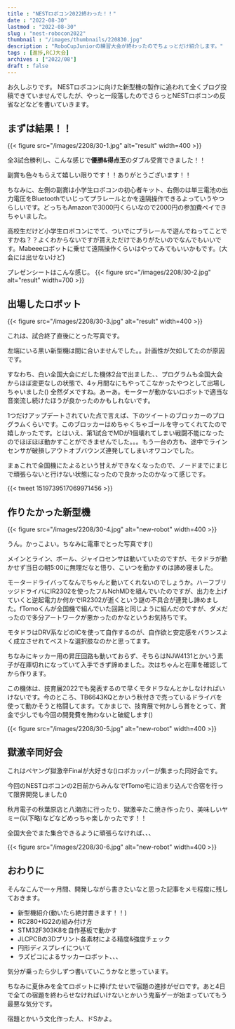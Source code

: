 ```yaml
---
title : "NESTロボコン2022終わった！！"
date : "2022-08-30"
lastmod : "2022-08-30"
slug : "nest-robocon2022" 
thumbnail : "/images/thumbnails/220830.jpg"
description : "RoboCupJuniorの練習大会が終わったのでちょっとだけ紹介します。"
tags : [進捗,RCJ大会]
archives : ["2022/08"]
draft : false
---
```

お久しぶりです。
NESTロボコンに向けた新型機の製作に追われて全くブログ投稿できていませんでしたが、やっと一段落したのでさらっとNESTロボコンの反省などなどを書いていきます。

## まずは結果！！
{{< figure src="/images/2208/30-1.jpg" alt="result" width=400 >}}

全3試合勝利し、こんな感じで**優勝&得点王**のダブル受賞できました！！

副賞も色々もらえて嬉しい限りです！！ありがとうございます！！

ちなみに、左側の副賞は小学生ロボコンの初心者キット、右側のは単三電池の出力電圧をBluetoothでいじってプラレールとかを遠隔操作できるよっていうやつらしいです。どっちもAmazonで3000円くらいなので2000円の参加費ペイできちゃいました。

高校生だけど小学生ロボコンにでて、ついでにプラレールで遊んでねってことですかね？？よくわからないですが貰えただけでありがたいのでなんでもいいです。Mabeeeロボットに乗せて遠隔操作くらいはやってみてもいいかもです。(大会には出せないけど)

プレゼンシートはこんな感じ。
{{< figure src="/images/2208/30-2.jpg" alt="result" width=700 >}}


## 出場したロボット
{{< figure src="/images/2208/30-3.jpg" alt="result" width=400 >}}

これは、試合終了直後にとった写真です。

左端にいる黒い新型機は間に合いませんでした。。計画性が欠如してたのが原因です。

すなわち、白い全国大会にだした機体2台で出ました、、プログラムも全国大会からほぼ変更なしの状態で、4ヶ月間なにもやってこなかったやつとして出場しちゃいました() 全然ダメですね。あーあ。モーターが動かないロボットで適当な音楽流し続けたほうが良かったのかもしれないです。

1つだけアップデートされていた点で言えば、下のツイートのブロッカーのプログラムくらいです。このブロッカーはめちゃくちゃゴールを守ってくれてたので嬉しかったです。とはいえ、第1試合でMDが1個壊れてしまい戦闘不能になったのでほぼほぼ動かすことができませんでした。。。もう一台の方も、途中でラインセンサが破損しアウトオブバウンズ連発してしまいオワコンでした。

まぁこれで全国機にたよるという甘えができなくなったので、ノードまでにまじで頑張らないと行けない状態になったので良かったのかなって感じです。

{{< tweet 1519739517069971456 >}}  

## 作りたかった新型機
{{< figure src="/images/2208/30-4.jpg" alt="new-robot" width=400 >}}

うん。かっこよい。ちなみに電車でとった写真です()

メインとライン、ボール、ジャイロセンサは動いていたのですが、モタドラが動かせず当日の朝5:00に無理だなと悟り、こいつを動かすのは諦め寝ました。

モータードライバってなんでちゃんと動いてくれないのでしょうか。ハーフブリッジドライバにIR2302を使ったフルNchMDを組んでいたのですが、出力を上げていくと逆起電力か何かでIR2302が逝くという謎の不具合が連発し諦めました。fTomoくんが全国機で組んでいた回路と同じように組んだのですが、ダメだったので多分アートワークが悪かったのかなというお気持ちです。

モタドラはDRV系などのICを使って自作するのが、自作欲と安定感をバランスよく成立させれてベストな選択肢なのかと思ってます。

ちなみにキッカー用の昇圧回路も動いておらず、そちらはNJW4131とかいう素子が在庫切れになっていて入手できず諦めました。次はちゃんと在庫を確認してから作ります。

この機体は、技育展2022でも発表するので早くモタドラなんとかしなければいけないです。今のところ、TB6643KQとかいう秋付きで売っているドライバを使って動かそうと格闘してます。てかまじで、技育展で何かしら賞をとって、賞金で少しでも今回の開発費を賄わないと破綻します()

{{< figure src="/images/2208/30-5.jpg" alt="new-robot" width=400 >}}

## 獄激辛同好会
これはペヤング獄激辛Finalが大好きな()ロボカッパーが集まった同好会です。

今回のNESTロボコンの2日前からみんなでfTomo宅に泊まり込んで合宿を行って限界開発しました()

秋月電子の秋葉原店と八潮店に行ったり、獄激辛たこ焼き作ったり、美味しいヤミー(以下略)などなどめっちゃ楽しかったです！！

全国大会でまた集合できるように頑張らなければ、、、

{{< figure src="/images/2208/30-6.jpg" alt="new-robot" width=400 >}}


## おわりに
そんなこんで一ヶ月間、開発しながら書きたいなと思った記事をメモ程度に残しておきます。
- 新型機紹介(動いたら絶対書きます！！)
- RC280+IG22の組み付け方
- STM32F303K8を自作基板で動かす
- JLCPCBの3Dプリント各素材による精度&強度チェック
- 円形ディスプレイについて
- ラズピコによるサッカーロボット、、、

気分が乗ったら少しずつ書いていこうかなと思っています。

ちなみに夏休みを全てロボットに捧げたせいで宿題の進捗がゼロです。あと4日で全ての宿題を終わらせなければいけないとかいう鬼畜ゲーが始まっていてもう最悪な気分です。

宿題とかいう文化作った人、ドSかよ。